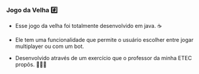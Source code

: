### Jogo da Velha #️⃣

- Esse jogo da velha foi totalmente desenvolvido em java. ☕

- Ele tem uma funcionalidade que permite o usuário escolher entre jogar multiplayer ou com um bot.

- Desenvolvido através de um exercício que o professor da minha ETEC propôs. 👨🏾‍💻
